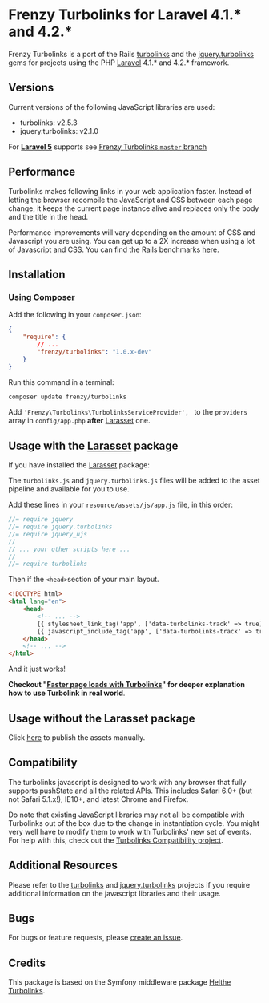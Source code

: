Frenzy Turbolinks for Laravel 4.1.* and 4.2.*
=============================================

Frenzy Turbolinks is a port of the Rails [turbolinks](https://github.com/rails/turbolinks)
and the [jquery.turbolinks](https://github.com/kossnocorp/jquery.turbolinks) gems
for projects using the PHP [Laravel](http://laravel.com) 4.1.* and 4.2.* framework.

## Versions

Current versions of the following JavaScript libraries are used:

 * turbolinks: v2.5.3
 * jquery.turbolinks: v2.1.0


For [**Laravel 5**](http://laravel.com/docs/5.0) supports see [Frenzy Turbolinks `master` branch](https://github.com/frenzyapp/turbolinks)

## Performance

Turbolinks makes following links in your web application faster. Instead of letting
the browser recompile the JavaScript and CSS between each page change, it keeps
the current page instance alive and replaces only the body and the title in the head.

Performance improvements will vary depending on the amount of CSS and Javascript
you are using. You can get up to a 2X increase when using a lot of Javascript and
CSS. You can find the Rails benchmarks [here](https://stevelabnik/turbolinks_test).

## Installation

### Using [Composer](https://getcomposer.org)

Add the following in your `composer.json`:

```json
{
    "require": {
        // ...
        "frenzy/turbolinks": "1.0.x-dev"
    }
}
```

Run this command in a terminal:
```bash
composer update frenzy/turbolinks
```

Add `'Frenzy\Turbolinks\TurbolinksServiceProvider', ` to the `providers` array in `config/app.php`
**after** [Larasset](https://github.com/efficiently/larasset/tree/1.0) one.

## Usage with the [Larasset](https://github.com/efficiently/larasset/tree/1.0) package

If you have installed the [Larasset](https://github.com/efficiently/larasset/tree/1.0) package:

The `turbolinks.js` and `jquery.turbolinks.js` files will be added to the asset pipeline and available for you to use.

Add these lines in your `resource/assets/js/app.js` file, in this order:

```js
//= require jquery
//= require jquery.turbolinks
//= require jquery_ujs
//
// ... your other scripts here ...
//
//= require turbolinks
```

Then if the `<head>`section of your main layout.

```html
<!DOCTYPE html>
<html lang="en">
    <head>
        <!-- ... -->
        {{ stylesheet_link_tag('app', ['data-turbolinks-track' => true]) }}
        {{ javascript_include_tag('app', ['data-turbolinks-track' => true]) }}
    </head>
    <!-- ... -->
</html>
```

And it just works!

**Checkout "[Faster page loads with Turbolinks](https://coderwall.com/p/ypzfdw)" for deeper explanation how to use Turbolink in real world**.

## Usage without the Larasset package

Click [here](README.md) to publish the assets manually.

## Compatibility

The turbolinks javascript is designed to work with any browser that fully supports
pushState and all the related APIs. This includes Safari 6.0+ (but not Safari 5.1.x!),
IE10+, and latest Chrome and Firefox.

Do note that existing JavaScript libraries may not all be compatible with
Turbolinks out of the box due to the change in instantiation cycle. You might
very well have to modify them to work with Turbolinks' new set of events. For
help with this, check out the [Turbolinks Compatibility project](http://reed.github.io/turbolinks-compatibility).

## Additional Resources

Please refer to the [turbolinks](https://github.com/rails/turbolinks) and
[jquery.turbolinks](https://github.com/kossnocorp/jquery.turbolinks) projects
if you require additional information on the javascript libraries and their usage.

## Bugs

For bugs or feature requests, please [create an issue](https://github.com/frenzyapp/turbolinks/issues/new).

## Credits

This package is based on the Symfony middleware package [Helthe Turbolinks](https://github.com/helthe/Turbolinks).

